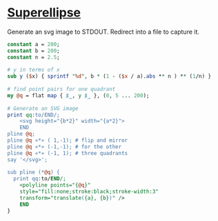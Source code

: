 [1]: http://rosettacode.org/wiki/Superellipse

# [Superellipse][1]

Generate an svg image to STDOUT. Redirect into a file to capture it.

```perl
constant a = 200;
constant b = 200;
constant n = 2.5;
 
# y in terms of x
sub y ($x) { sprintf "%d", b * (1 - ($x / a).abs ** n ) ** (1/n) }
 
# find point pairs for one quadrant
my @q = flat map { $_, y $_ }, (0, 5 ... 200);
 
# Generate an SVG image
print qq:to/END/;
    <svg height="{b*2}" width="{a*2}">
    END
pline @q;
pline @q «*» ( 1,-1); # flip and mirror
pline @q «*» (-1,-1); # for the other 
pline @q «*» (-1, 1); # three quadrants
say '</svg>';
 
sub pline (*@q) {
  print qq:to/END/;
    <polyline points="{@q}"
    style="fill:none;stroke:black;stroke-width:3"
    transform="translate({a}, {b})" />
    END
}
```